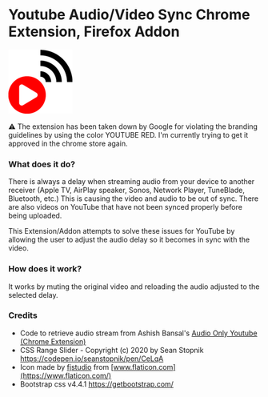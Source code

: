 # Youtube Audio/Video Sync Chrome Extension, Firefox Addon
![](img/icon128.png)

:warning: The extension has been taken down by Google for violating the branding guidelines by using the color YOUTUBE RED. I'm currently trying to get it approved in the chrome store again.

### What does it do?
   There is always a delay when streaming audio from your device to another receiver (Apple TV, AirPlay speaker, Sonos, Network Player, TuneBlade, Bluetooth, etc.) This is causing the video and audio to be out of sync.
   There are also videos on YouTube that have not been synced properly before being uploaded.
  
  This Extension/Addon attempts to solve these issues for YouTube by allowing the user to adjust the audio delay so it becomes in sync with the video.

### How does it work?
   It works by muting the original video and reloading the audio adjusted to the selected delay.
   
### Credits
  - Code to retrieve audio stream from Ashish Bansal's 
[Audio Only Youtube (Chrome Extension)](https://github.com/Ashish-Bansal/audio-only-youtube)
  - CSS Range Slider - Copyright (c) 2020 by Sean Stopnik https://codepen.io/seanstopnik/pen/CeLqA
  - Icon made by [fjstudio](https://www.flaticon.com/authors/fjstudio) from [www.flaticon.com](https://www.flaticon.com/)
  - Bootstrap css v4.4.1 https://getbootstrap.com/
